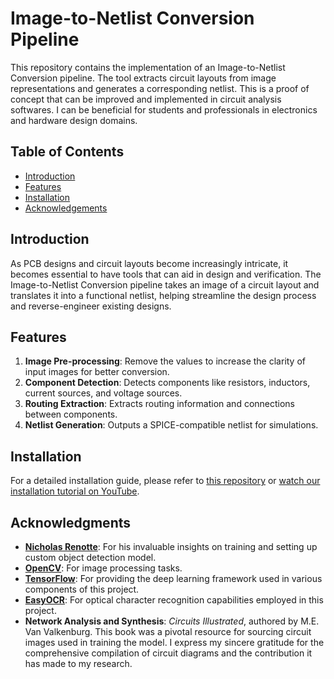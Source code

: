 # Image-to-Netlist Conversion Pipeline

This repository contains the implementation of an Image-to-Netlist Conversion pipeline. The tool extracts circuit layouts from image representations and generates a corresponding netlist. This is a proof of concept that can be improved and implemented in circuit analysis softwares. I can be beneficial for students and professionals in electronics and hardware design domains.

## Table of Contents

- [Introduction](#introduction)
- [Features](#features)
- [Installation](#installation)
- [Acknowledgements](#acknowledgements)

## Introduction

As PCB designs and circuit layouts become increasingly intricate, it becomes essential to have tools that can aid in design and verification. The Image-to-Netlist Conversion pipeline takes an image of a circuit layout and translates it into a functional netlist, helping streamline the design process and reverse-engineer existing designs.

## Features

1. **Image Pre-processing**: Remove the values to increase the clarity of input images for better conversion.
2. **Component Detection**: Detects components like resistors, inductors, current sources, and voltage sources.
3. **Routing Extraction**: Extracts routing information and connections between components.
4. **Netlist Generation**: Outputs a SPICE-compatible netlist for simulations.

## Installation

For a detailed installation guide, please refer to [this repository](https://github.com/nicknochnack/TFODCourse) or [watch our installation tutorial on YouTube](https://www.youtube.com/watch?v=yqkISICHH-U&t=1823s).

## Acknowledgments

- **[Nicholas Renotte](https://github.com/nicknochnack)**: For his invaluable insights on training and setting up custom object detection model.
- **[OpenCV](https://opencv.org/)**: For image processing tasks.
- **[TensorFlow](https://www.tensorflow.org/)**: For providing the deep learning framework used in various components of this project.
- **[EasyOCR](https://github.com/JaidedAI/EasyOCR)**: For optical character recognition capabilities employed in this project.
- **Network Analysis and Synthesis**: *Circuits Illustrated*, authored by M.E. Van Valkenburg. This book was a pivotal resource for sourcing circuit images used in training the model. I express my sincere gratitude for the comprehensive compilation of circuit diagrams and the contribution it has made to my research.




